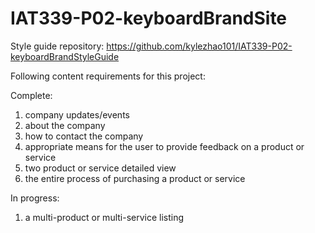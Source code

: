 # IAT339-P02-keyboardBrandSite
Style guide repository:
https://github.com/kylezhao101/IAT339-P02-keyboardBrandStyleGuide

Following content requirements for this project:

Complete:
<ol>
<li>company updates/events 
<li>about the company
<li>how to contact the company
<li>appropriate means for the user to provide feedback on a product or service
<li>two product or service detailed view
<li>the entire process of purchasing a product or service
</ol>
In progress:

<ol>
<li>a multi-product or multi-service listing
</ol>
